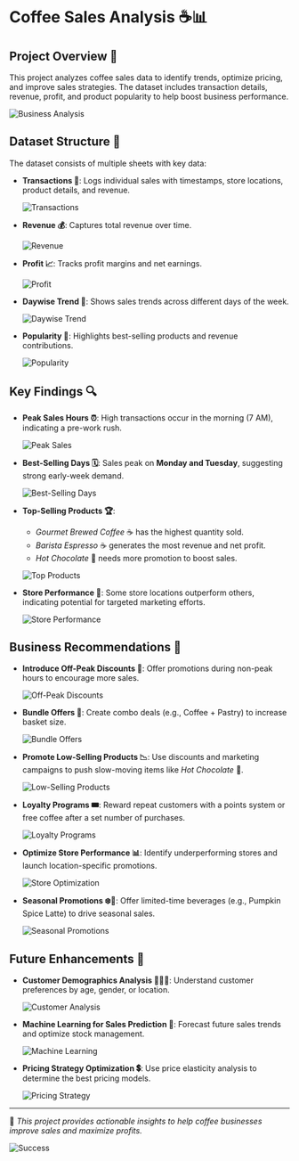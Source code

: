 # Coffee Sales Analysis ☕📊

## Project Overview 🏢
This project analyzes coffee sales data to identify trends, optimize pricing, and improve sales strategies. The dataset includes transaction details, revenue, profit, and product popularity to help boost business performance.

![Business Analysis]([https://www.example.com/vector-business-analysis.png](https://www.freepik.com/free-vector/coffee-shop-barista-concept-illustration_51253360.htm#fromView=search&page=1&position=5&uuid=e7840519-c241-4236-a786-0d8fff575ec7&query=coffee+business+))

## Dataset Structure 📂
The dataset consists of multiple sheets with key data:
- **Transactions 📝**: Logs individual sales with timestamps, store locations, product details, and revenue.
  
  ![Transactions](https://www.example.com/vector-transactions.png)
  
- **Revenue 💰**: Captures total revenue over time.
  
  ![Revenue](https://www.example.com/vector-revenue.png)
  
- **Profit 📈**: Tracks profit margins and net earnings.
  
  ![Profit](https://www.example.com/vector-profit.png)
  
- **Daywise Trend 📅**: Shows sales trends across different days of the week.
  
  ![Daywise Trend](https://www.example.com/vector-daywise-trend.png)
  
- **Popularity 🌟**: Highlights best-selling products and revenue contributions.
  
  ![Popularity](https://www.example.com/vector-popularity.png)

## Key Findings 🔍
- **Peak Sales Hours ⏰**: High transactions occur in the morning (7 AM), indicating a pre-work rush.
  
  ![Peak Sales](https://www.example.com/vector-peak-sales.png)
  
- **Best-Selling Days 🗓️**: Sales peak on **Monday and Tuesday**, suggesting strong early-week demand.
  
  ![Best-Selling Days](https://www.example.com/vector-best-selling-days.png)
  
- **Top-Selling Products 🏆**:
  - *Gourmet Brewed Coffee* ☕ has the highest quantity sold.
  - *Barista Espresso* ☕ generates the most revenue and net profit.
  - *Hot Chocolate* 🍫 needs more promotion to boost sales.
  
  ![Top Products](https://www.example.com/vector-top-products.png)
  
- **Store Performance 🏪**: Some store locations outperform others, indicating potential for targeted marketing efforts.
  
  ![Store Performance](https://www.example.com/vector-store-performance.png)

## Business Recommendations 📢
- **Introduce Off-Peak Discounts 🎯**: Offer promotions during non-peak hours to encourage more sales.
  
  ![Off-Peak Discounts](https://www.example.com/vector-discounts.png)
  
- **Bundle Offers 🎁**: Create combo deals (e.g., Coffee + Pastry) to increase basket size.
  
  ![Bundle Offers](https://www.example.com/vector-bundle-offers.png)
  
- **Promote Low-Selling Products 📉**: Use discounts and marketing campaigns to push slow-moving items like *Hot Chocolate* 🍫.
  
  ![Low-Selling Products](https://www.example.com/vector-low-selling-products.png)
  
- **Loyalty Programs 🎟️**: Reward repeat customers with a points system or free coffee after a set number of purchases.
  
  ![Loyalty Programs](https://www.example.com/vector-loyalty-programs.png)
  
- **Optimize Store Performance 📊**: Identify underperforming stores and launch location-specific promotions.
  
  ![Store Optimization](https://www.example.com/vector-store-optimization.png)
  
- **Seasonal Promotions ❄️🎃**: Offer limited-time beverages (e.g., Pumpkin Spice Latte) to drive seasonal sales.
  
  ![Seasonal Promotions](https://www.example.com/vector-seasonal-promotions.png)

## Future Enhancements 🚀
- **Customer Demographics Analysis 🧑‍🤝‍🧑**: Understand customer preferences by age, gender, or location.
  
  ![Customer Analysis](https://www.example.com/vector-customer-analysis.png)
  
- **Machine Learning for Sales Prediction 🤖**: Forecast future sales trends and optimize stock management.
  
  ![Machine Learning](https://www.example.com/vector-machine-learning.png)
  
- **Pricing Strategy Optimization 💲**: Use price elasticity analysis to determine the best pricing models.
  
  ![Pricing Strategy](https://www.example.com/vector-pricing-strategy.png)

---
📌 *This project provides actionable insights to help coffee businesses improve sales and maximize profits.*

![Success](https://www.example.com/vector-success.png)
